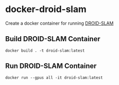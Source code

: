 # docker-droid-slam

Create a docker container for running [DROID-SLAM](https://github.com/fusionportable/DROID-SLAM)

## Build DROID-SLAM Container
`docker build . -t droid-slam:latest`

## Run DROID-SLAM Container
`docker run --gpus all -it droid-slam:latest`